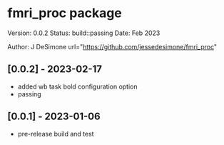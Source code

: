 fmri_proc package
==========
Version: 0.0.2
Status: build::passing
Date: Feb 2023

Author: J DeSimone
url="https://github.com/jessedesimone/fmri_proc"

## [0.0.2] - 2023-02-17
- added wb task bold configuration option
- passing

## [0.0.1] - 2023-01-06
- pre-release build and test